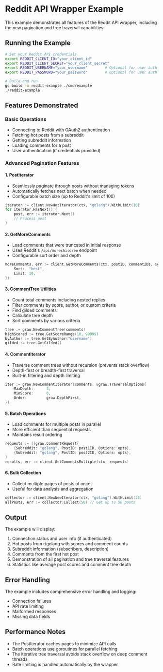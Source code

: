 # Reddit API Wrapper Example

This example demonstrates all features of the Reddit API wrapper, including the new pagination and tree traversal capabilities.

## Running the Example

```bash
# Set your Reddit API credentials
export REDDIT_CLIENT_ID="your_client_id"
export REDDIT_CLIENT_SECRET="your_client_secret"
export REDDIT_USERNAME="your_username"        # Optional for user auth
export REDDIT_PASSWORD="your_password"        # Optional for user auth

# Build and run
go build -o reddit-example ./cmd/example
./reddit-example
```

## Features Demonstrated

### Basic Operations
- Connecting to Reddit with OAuth2 authentication
- Fetching hot posts from a subreddit
- Getting subreddit information
- Loading comments for a post
- User authentication (if credentials provided)

### Advanced Pagination Features

#### 1. PostIterator
- Seamlessly paginate through posts without managing tokens
- Automatically fetches next batch when needed
- Configurable batch size (up to Reddit's limit of 100)

```go
iterator := client.NewHotIterator(ctx, "golang").WithLimit(10)
for iterator.HasNext() {
    post, err := iterator.Next()
    // Process post
}
```

#### 2. GetMoreComments
- Load comments that were truncated in initial response
- Uses Reddit's `/api/morechildren` endpoint
- Configurable sort order and depth

```go
moreComments, err := client.GetMoreComments(ctx, postID, commentIDs, &graw.MoreCommentsOptions{
    Sort:  "best",
    Limit: 10,
})
```

#### 3. CommentTree Utilities
- Count total comments including nested replies
- Filter comments by score, author, or custom criteria
- Find gilded comments
- Calculate tree depth
- Sort comments by various criteria

```go
tree := graw.NewCommentTree(comments)
highScored := tree.GetScoreRange(10, 99999)
byAuthor := tree.GetByAuthor("username")
gilded := tree.GetGilded()
```

#### 4. CommentIterator
- Traverse comment trees without recursion (prevents stack overflow)
- Depth-first or breadth-first traversal
- Built-in filtering and depth limiting

```go
iter := graw.NewCommentIterator(comments, &graw.TraversalOptions{
    MaxDepth:      3,
    MinScore:      0,
    Order:         graw.DepthFirst,
})
```

#### 5. Batch Operations
- Load comments for multiple posts in parallel
- More efficient than sequential requests
- Maintains result ordering

```go
requests := []graw.CommentRequest{
    {Subreddit: "golang", PostID: post1ID, Options: opts},
    {Subreddit: "golang", PostID: post2ID, Options: opts},
}
results, err := client.GetCommentsMultiple(ctx, requests)
```

#### 6. Bulk Collection
- Collect multiple pages of posts at once
- Useful for data analysis and aggregation

```go
collector := client.NewNewIterator(ctx, "golang").WithLimit(25)
allPosts, err := collector.Collect(50) // Get up to 50 posts
```

## Output

The example will display:
1. Connection status and user info (if authenticated)
2. Hot posts from r/golang with scores and comment counts
3. Subreddit information (subscribers, description)
4. Comments from the first hot post
5. Demonstration of all pagination and tree traversal features
6. Statistics like average post scores and comment tree depth

## Error Handling

The example includes comprehensive error handling and logging:
- Connection failures
- API rate limiting
- Malformed responses
- Missing data fields

## Performance Notes

- The PostIterator caches pages to minimize API calls
- Batch operations use goroutines for parallel fetching
- The iterative tree traversal avoids stack overflow on deep comment threads
- Rate limiting is handled automatically by the wrapper